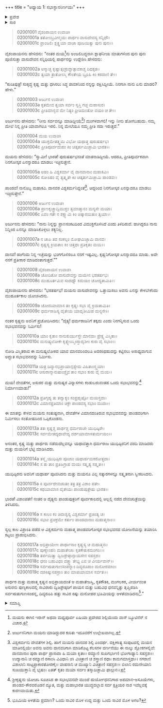 +++
title = "ಅಧ್ಯಾಯ 1: ಸಭಾಸ್ಥಾನನಿರ್ಣಯಃ"
+++

<details><summary>ಪ್ರವೇಶ</summary>


।।   ಓಂ ಓಂ ನಮೋ ನಾರಾಯಣಾಯ।।   ಶ್ರೀ ವೇದವ್ಯಾಸಾಯ ನಮಃ ।।

ಶ್ರೀ ಕೃಷ್ಣದ್ವೈಪಾಯನ ವೇದವ್ಯಾಸ ವಿರಚಿತ  

**ಶ್ರೀ ಮಹಾಭಾರತ**

**ಸಭಾ ಪರ್ವ**

**ಸಭಾಕ್ರಿಯಾ ಪರ್ವ**

**ಅಧ್ಯಾಯ 1**

</details>


<details><summary>ಸಾರ</summary>

ಜೀವವುಳಿಸಿದ್ದಕ್ಕೆ ಏನುಮಾಡಬೇಕೆಂದು ಮಯನು ಕೇಳಲು, ಕೃಷ್ಣನು ಪಾಂಡವರಿಗೆ ಒಂದು ಅದ್ಭುತ ಸಭೆಯನ್ನು ನಿರ್ಮಿಸಲು ಹೇಳುವುದು (1-12). ಸಭೆಗೆ ಭೂಮಿಯನ್ನು ಅಳತೆಮಾಡಿದುದು (13-19).

</details>


> 02001001 ವೈಶಂಪಾಯನ ಉವಾಚ।  
02001001a ತತೋಽಬ್ರವೀನ್ಮಯಃ ಪಾರ್ಥಂ ವಾಸುದೇವಸ್ಯ ಸನ್ನಿಧೌ।  
02001001c ಪ್ರಾಂಜಲಿಃ ಶ್ಲಕ್ಷ್ಣಯಾ ವಾಚಾ ಪೂಜಯಿತ್ವಾ ಪುನಃ ಪುನಃ।।

ವೈಶಂಪಾಯನನು ಹೇಳಿದನು: “ನಂತರ ಮಯ[^1]ನು ಅಂಜಲಿಬದ್ಧನಾಗಿ ಶ್ಲಾಘನೀಯ ಮಾತುಗಳಿಂದ ಪುನಃ ಪುನಃ ಪೂಜಿಸುತ್ತಾ ವಾಸುದೇವನ ಸನ್ನಿಧಿಯಲ್ಲಿ ಪಾರ್ಥನನ್ನು ಉದ್ದೇಶಿಸಿ ಹೇಳಿದನು:

> 02001002a ಅಸ್ಮಾಚ್ಚ ಕೃಷ್ಣಾತ್ಸಂಕ್ರುದ್ಧಾತ್ಪಾವಕಾಶ್ಚ ದಿಧಕ್ಷತಃ।  
02001002c ತ್ವಯಾ ತ್ರಾತೋಽಸ್ಮಿ ಕೌಂತೇಯ ಬ್ರೂಹಿ ಕಿಂ ಕರವಾಣಿ ತೇ।।

“ಕುಂತಿಪುತ್ರ! ಸಂಕೃದ್ಧ ಕೃಷ್ಣ ಮತ್ತು ಧಗಿಸಲು ಸಿದ್ಧ ಪಾವಕನಿಂದ ನನ್ನನ್ನು ರಕ್ಷಿಸಿದ್ದೀಯೆ. ನಿನಗಾಗಿ ನಾನು ಏನು ಮಾಡಲಿ? ಹೇಳು.”

> 02001003 ಅರ್ಜುನ ಉವಾಚ।  
02001003a ಕೃತಮೇವ ತ್ವಯಾ ಸರ್ವಂ ಸ್ವಸ್ತಿ ಗಚ್ಛ ಮಹಾಸುರ।  
02001003c ಪ್ರೀತಿಮಾನ್ಭವ ಮೇ ನಿತ್ಯಂ ಪ್ರೀತಿಮಂತೋ ವಯಂ ಚ ತೇ।।

ಅರ್ಜುನನು ಹೇಳಿದನು: “ನೀನು ಸರ್ವವನ್ನೂ ಮಾಡಿದ್ದೀಯೆ[^2]! ಮಂಗಳವಾಗಲಿ! ಇನ್ನು ನೀನು ಹೋಗಬಹುದು. ನಮ್ಮ ಮೇಲೆ ನಿನ್ನ ಪ್ರೀತಿ ಯಾವಾಗಲೂ ಇರಲಿ. ನಿನ್ನ ಮೇಲೆಯೂ ನಮ್ಮ ಪ್ರೀತಿ ಸದಾ ಇರುತ್ತದೆ.”

> 02001004 ಮಯ ಉವಾಚ।  
02001004a ಯುಕ್ತಮೇತತ್ತ್ವಯಿ ವಿಭೋ ಯಥಾತ್ಥ ಪುರುಷರ್ಷಭ।  
02001004c ಪ್ರೀತಿಪೂರ್ವಮಹಂ ಕಿಂ ಚಿತ್ಕರ್ತುಮಿಚ್ಛಾಮಿ ಭಾರತ।।

ಮಯನು ಹೇಳಿದನು: “ಸ್ವಾಮೀ! ಭಾರತ! ಪುರುಷರ್ಷಭನಂತೆ ಮಾತನಾಡಿದ್ದೀಯೆ. ಆದರೂ, ಪ್ರೀತಿಪೂರ್ವಕವಾಗಿ ನಿನಗೋಸ್ಕರ ಏನನ್ನಾದರೂ ಮಾಡಲು ಇಚ್ಛಿಸುತ್ತೇನೆ.

> 02001005a ಅಹಂ ಹಿ ವಿಶ್ವಕರ್ಮಾ ವೈ ದಾನವಾನಾಂ ಮಹಾಕವಿಃ।  
02001005c ಸೋಽಹಂ ವೈ ತ್ವತ್ಕೃತೇ ಕಿಂ ಚಿತ್ಕರ್ತುಮಿಚ್ಛಾಮಿ ಪಾಂಡವ।।

ಪಾಂಡವ! ನಾನೊಬ್ಬ ಮಹಾಕವಿ. ದಾನವರ ವಿಶ್ವಕರ್ಮನಿದ್ದಂತೆ[^3]. ಆದ್ದರಿಂದ ನಿನಗೋಸ್ಕರ ಏನನ್ನಾದರೂ ಮಾಡಲು ಇಚ್ಛಿಸುತ್ತೇನೆ.”

> 02001006 ಅರ್ಜುನ ಉವಾಚ।  
02001006a ಪ್ರಾಣಕೃಚ್ಛ್ರಾದ್ವಿಮುಕ್ತಂ ತ್ವಮಾತ್ಮಾನಂ ಮನ್ಯಸೇ ಮಯಾ।  
02001006c ಏವಂ ಗತೇ ನ ಶಕ್ಷ್ಯಾಮಿ ಕಿಂ ಚಿತ್ಕಾರಯಿತುಂ ತ್ವಯಾ।।

ಅರ್ಜುನನು ಹೇಳಿದನು: “ನಾನು ನಿನ್ನನ್ನು ಪ್ರಾಣಸಂಕಟದಿಂದ ವಿಮುಕ್ತಗೊಳಿಸಿದೆ ಎಂದು ತಿಳಿದಿರುವೆ. ಹಾಗಿದ್ದರೂ ನಾನು ನಿನ್ನಿಂದ ಏನನ್ನೂ ಮಾಡಿಸಿಕೊಳ್ಳಲು ಶಕ್ಯನಿಲ್ಲ.

> 02001007a ನ ಚಾಪಿ ತವ ಸಂಕಲ್ಪಂ ಮೋಘಮಿಚ್ಛಾಮಿ ದಾನವ।  
02001007c ಕೃಷ್ಣಸ್ಯ ಕ್ರಿಯತಾಂ ಕಿಂ ಚಿತ್ತಥಾ ಪ್ರತಿಕೃತಂ ಮಯಿ।।

ದಾನವ! ಹಾಗೆಂದು ನಿನ್ನ ಇಚ್ಛೆಯನ್ನು ಭಂಗಗೊಳಿಸಲೂ ನನಗೆ ಇಷ್ಟವಿಲ್ಲ. ಕೃಷ್ಣನಿಗೋಸ್ಕರ ಏನನ್ನಾದರೂ ಮಾಡು. ಅದೇ ನನಗೆ ಪ್ರತೀಕಾರ ಮಾಡಿದಂತಾಗುತ್ತದೆ.””

> 02001008 ವೈಶಂಪಾಯನ ಉವಾಚ।  
02001008a ಚೋದಿತೋ ವಾಸುದೇವಸ್ತು ಮಯೇನ ಭರತರ್ಷಭ।  
02001008c ಮುಹೂರ್ತಮಿವ ಸಂದಧ್ಯೌ ಕಿಮಯಂ ಚೋದ್ಯತಾಮಿತಿ।।

ವೈಶಂಪಾಯನನು ಹೇಳಿದನು: “ಭರತರ್ಷಭ!  ಮಯನು ವಾಸುದೇವನನ್ನು ಒತ್ತಾಯಿಸಲು ಅವನು ಏನನ್ನು ಕೇಳಬೇಕೆಂದು ಮುಹೂರ್ತಕಾಲ ಯೋಚಿಸಿದನು.

> 02001009a ಚೋದಯಾಮಾಸ ತಂ ಕೃಷ್ಣಃ ಸಭಾ ವೈ ಕ್ರಿಯತಾಮಿತಿ।  
02001009c ಧರ್ಮರಾಜಸ್ಯ ದೈತೇಯ ಯಾದೃಶೀಮಿಹ ಮನ್ಯಸೇ।।

ನಂತರ ಕೃಷ್ಣನು ಅವನಿಗೆ ಪ್ರಚೋದಿಸಿದನು: “ದೈತ್ಯ! ಧರ್ಮರಾಜನಿಗೆ ತಕ್ಕದು ಎಂದು ನಿನಗನ್ನಿಸುವ ಒಂದು ಸಭಾಭವನವನ್ನು ನಿರ್ಮಿಸು!

> 02001010a ಯಾಂ ಕೃತಾಂ ನಾನುಕುರ್ಯುಸ್ತೇ ಮಾನವಾಃ ಪ್ರೇಕ್ಷ್ಯ ವಿಸ್ಮಿತಾಃ।  
02001010c ಮನುಷ್ಯಲೋಕೇ ಕೃತ್ಸ್ನೇಽಸ್ಮಿಂಸ್ತಾದೃಶೀಂ ಕುರು ವೈ ಸಭಾಂ।।

ನೋಡಿ ವಿಸ್ಮಿತರಾದ ಈ ಮನುಷ್ಯಲೋಕದ ಯಾವ ಮಾನವರಿಂದಲೂ ಅದರಂಥಹುದನ್ನು ಕಟ್ಟಿಸಲು ಅಸಾಧ್ಯವಾಗುವ ಅದ್ಭುತ ಸಭಾಭವನವನ್ನು ನಿರ್ಮಿಸು.

> 02001011a ಯತ್ರ ದಿವ್ಯಾನಭಿಪ್ರಾಯಾನ್ಪಶ್ಯೇಮ ವಿಹಿತಾಂಸ್ತ್ವಯಾ।  
02001011c ಆಸುರಾನ್ಮಾನುಷಾಂಶ್ಚೈವ ತಾಂ ಸಭಾಂ ಕುರು ವೈ ಮಯ।।

ಮಯ! ದೇವತೆಗಳ, ಅಸುರರ ಮತ್ತು ಮನುಷ್ಯರ ವಿನ್ಯಾಸಗಳು ಕಂಡುಬರುವಂತಹ ಒಂದು ಸಭಾಭವನನ್ನು[^4] ನಿರ್ಮಾಣಮಾಡು!”

> 02001012a ಪ್ರತಿಗೃಹ್ಯ ತು ತದ್ವಾಕ್ಯಂ ಸಂಪ್ರಹೃಷ್ಟೋ ಮಯಸ್ತದಾ।  
02001012c ವಿಮಾನಪ್ರತಿಮಾಂ ಚಕ್ರೇ ಪಾಂಡವಸ್ಯ ಸಭಾಂ ಮುದಾ।।

ಈ ಮಾತನ್ನು ಕೇಳಿದ ಮಯನು ಸಂತುಷ್ಟನಾಗಿ, ದೇವತೆಗಳ ವಿಮಾನದಂತಿರುವ ಸಭಾಭವನವನ್ನು ಪಾಂಡವರಿಗಾಗಿ ನಿರ್ಮಿಸಲು ಸಂತೋಷದಿಂದ ಒಪ್ಪಿಕೊಂಡನು.

> 02001013a ತತಃ ಕೃಷ್ಣಶ್ಚ ಪಾರ್ಥಶ್ಚ ಧರ್ಮರಾಜೇ ಯುಧಿಷ್ಠಿರೇ।  
02001013c ಸರ್ವಮೇತದ್ಯಥಾವೇದ್ಯ ದರ್ಶಯಾಮಾಸತುರ್ಮಯಂ।।

ಅನಂತರ, ಕೃಷ್ಣ ಮತ್ತು ಪಾರ್ಥರು ನಡೆದುದೆಲ್ಲವನ್ನೂ ಯಥಾವತ್ತಾಗಿ ಧರ್ಮರಾಜ ಯುಧಿಷ್ಠಿರನಿಗೆ ವರದಿ ಮಾಡಿದರು ಮತ್ತು ಮಯನಿಗೆ ಭೆಟ್ಟಿ ಮಾಡಿಸಿದರು.

> 02001014a ತಸ್ಮೈ ಯುಧಿಷ್ಠಿರಃ ಪೂಜಾಂ ಯಥಾರ್ಹಮಕರೋತ್ತದಾ।  
02001014c ಸ ತು ತಾಂ ಪ್ರತಿಜಗ್ರಾಹ ಮಯಃ ಸತ್ಕೃತ್ಯ ಸತ್ಕೃತಃ।।

ಯುಧಿಷ್ಠಿರನು ಅವನಿಗೆ ಯಥಾರ್ಹ ಪೂಜಿಸಿದನು ಮತ್ತು ಮಯನೂ ಎಲ್ಲ ಸತ್ಕಾರಗಳನ್ನೂ ಸತ್ಕೃತನಾಗಿ ಸ್ವೀಕರಿಸಿದನು.

> 02001015a ಸ ಪೂರ್ವದೇವಚರಿತಂ ತತ್ರ ತತ್ರ ವಿಶಾಂ ಪತೇ।  
02001015c ಕಥಯಾಮಾಸ ದೈತೇಯಃ ಪಾಂಡುಪುತ್ರೇಷು ಭಾರತ।।

ಭಾರತ! ವಿಶಾಂಪತೇ! ನಂತರ ಆ ದೈತ್ಯನು ಪಾಂಡುಪುತ್ರರಿಗೆ ಪೂರ್ವಕಾಲದಲ್ಲಿ ಅಲ್ಲಲ್ಲಿ ನಡೆದ ದೇವಚರಿತ್ರೆಯನ್ನು ತಿಳಿಸಿದನು.

> 02001016a ಸ ಕಾಲಂ ಕಂ ಚಿದಾಶ್ವಸ್ಯ ವಿಶ್ವಕರ್ಮಾ ಪ್ರಚಿಂತ್ಯ ಚ।  
02001016c ಸಭಾಂ ಪ್ರಚಕ್ರಮೇ ಕರ್ತುಂ ಪಾಂಡವಾನಾಂ ಮಹಾತ್ಮನಾಂ।।

ಸ್ವಲ್ಪ ಕಾಲ ವಿಶ್ರಾಂತಿ ಪಡೆದ ಆ ವಿಶ್ವಕರ್ಮನು ಮಹಾತ್ಮ ಪಾಂಡವರಿಗೋಸ್ಕರ ಸಭಾಭವನದ ಯೋಜನೆಯನ್ನು ತಯಾರಿಸಿ ಕಟ್ಟಲು ಪ್ರಾರಂಭಿಸಿದನು.

> 02001017a ಅಭಿಪ್ರಾಯೇಣ ಪಾರ್ಥಾನಾಂ ಕೃಷ್ಣಸ್ಯ ಚ ಮಹಾತ್ಮನಃ।  
02001017c ಪುಣ್ಯೇಽಹನಿ ಮಹಾತೇಜಾಃ ಕೃತಕೌತುಕಮಂಗಲಃ।।  
02001018a ತರ್ಪಯಿತ್ವಾ ದ್ವಿಜಶ್ರೇಷ್ಠಾನ್ಪಾಯಸೇನ ಸಹಸ್ರಶಃ।  
02001018c ಧನಂ ಬಹುವಿಧಂ ದತ್ತ್ವಾ ತೇಭ್ಯ ಏವ ಚ ವೀರ್ಯವಾನ್।।  
02001019a ಸರ್ವ‌ಋತುಗುಣಸಂಪನ್ನಾಂ ದಿವ್ಯರೂಪಾಂ ಮನೋರಮಾಂ।  
02001019c ದಶಕಿಷ್ಕುಸಹಸ್ರಾಂ ತಾಂ ಮಾಪಯಾಮಾಸ ಸರ್ವತಃ।।

ಪಾರ್ಥರ ಮತ್ತು ಮಹಾತ್ಮ ಕೃಷ್ಣನ ಅಭಿಪ್ರಾಯದಂತೆ ಆ ಮಹಾತೇಜಸ್ವಿ, ಕೃತಕೌತಕಿ, ಮಂಗಲಕರ, ವೀರ್ಯವಂತ ಅಸುರನು ಪುಣ್ಯಕಾಲದಲ್ಲಿ ಸಾವಿರಾರು ದ್ವಿಜಶ್ರೇಷ್ಠರಿಗೆ ಪಾಯಸ ಮತ್ತು ಬಹುವಿಧ ಧನವನ್ನಿತ್ತು ತೃಪ್ತಿಪಡಿಸಿ ಸರ್ವ‌ಋತುಗುಣಸಂಪನ್ನ, ದಿವ್ಯರೂಪಿ ಹತ್ತು ಸಾವಿರ ಕಿಷ್ಕು ಮನೋಹರ ಭೂಮಿಯನ್ನು ಅಳತೆಮಾಡಿದನು[^5].”



<details><summary>ಸಮಾಪ್ತಿ</summary>


ಇತಿ ಶ್ರೀ ಮಹಾಭಾರತೇ ಸಭಾಪರ್ವಣಿ ಸಭಾಕ್ರಿಯಾಪರ್ವಣಿ ಸಭಾಸ್ಥಾನನಿರ್ಣಯೇ ಪಥಮೋಽಧ್ಯಾಯಃ।।  
ಇದು ಶ್ರೀ ಮಹಾಭಾರತದ ಸಭಾಪರ್ವದಲ್ಲಿ ಸಭಾಕ್ರಿಯಾಪರ್ವದಲ್ಲಿ ಸಭಾಸ್ಥಾನನಿರ್ಣಯವೆನ್ನುವ ಮೊದಲನೆಯ ಅಧ್ಯಾಯವು.



</details>

[^1]: ಮಯನು ಈಗಿನ ಇರಾನ್ ಅಥವಾ ಮಧ್ಯಪೂರ್ವ ಏಷಿಯಾ ಪ್ರದೇಶದ ಶಿಲ್ಪಿಯೆಂದು ವಾನ್ ಬ್ಯೂಟಿನೆನ್ ನ ವಿಚಾರ.

[^2]: ಅರ್ಜುನನಿಗಾಗಿ ಮಯನು ಮಾಡಿದ್ದುದರ ಕುರಿತು ಇದೂವರೆಗೆ ಉಲ್ಲೇಖವಾಗಿಲ್ಲ.

[^3]: ವಿಶ್ವಕರ್ಮನು ದೇವತೆಗಳ ಶಿಲ್ಪಿ. ಹಾಗೆ ಮಯನು ದಾನವರ ಶಿಲ್ಪಿ ಎಂದರ್ಥ. ದಕ್ಷಿಣಾತ್ಯ ಸಂಪುಟದಲ್ಲಿ ಮಯನ ಮಾತಿನಲ್ಲಿಯೇ ಅವನು ಅವನು ದಾನವರಿಗಾಗಿ ಮಾಡಿಕೊಟ್ಟ ಕೆಲಸಗಳ ವರ್ಣನೆಯು ಈ ನಾಲ್ಕು ಶ್ಲೋಕಗಳಲ್ಲಿವೆ: ದಾನವಾನಾಂ ಪುರಾ ಪಾರ್ಥ ಪ್ರಾಸಾದಾ ಹಿ ಮಯಾ ಕೃತಾಃ। ರಮ್ಯಾಣಿ ಸುಖಗರ್ಭಾಣಿ ಭೋಗಾಢ್ಯಾನಿ ಸಹಸ್ರಶಃ।। ಉದ್ಯಾನಾನಿ ಚ ರಮ್ಯಾಣಿ ರಸಾಂಸಿ ವಿವಿಧಾನಿ ಚ। ವಿಚಿತ್ರಾಣಿ ಚ ಶಸ್ತ್ರಾಣಿ ರಥಾಃ ಕಾಮಗಮಾಸ್ತಥಾ।। ನಗರಾಣಿ ವಿಶಾಲಾನಿ ಸಾಟ್ಟಪ್ರಾಕಾರತೋರಣೈಃ। ವಾಹನಾನಿ ಚ ಮುಖ್ಯಾನಿ ವಿಚಿತ್ರಾಣಿ ಸಹಸ್ರಶಃ।। ಬಿಲಾನಿ ರಮಣೀಯಾನಿ ಸುಖಯುಕ್ತಾನಿ ವೈ ಭೃಷಂ। ಏತತ್ ಕೃತಂ ಮಯಾ ಸರ್ವಂ ತಸ್ಮಾದಿಚ್ಛಾಮಿ ಫಾಲ್ಗುನ।।

[^4]: ಶ್ರೀಕೃಷ್ಣನು ಯೋಚಿಸಿ ಸೂಚಿಸಿದ ಈ ಸಭಾಭವನವೇ ಮುಂದೆ ದುರ್ಯೋಧನನಿಗಾದ ಅಪಮಾನ-ಅಸೂಯೆಗಳು, ಪಾಂಡವ-ಕೌರವರೊಡನೆ ದ್ಯೂತ, ಮತ್ತು ಮಹಾಭಾರತ ಯುದ್ಧದಲ್ಲಾದ ಸರ್ವ ಕ್ಷತ್ರಿಯರ ನಾಶ ಇವೆಲ್ಲವಕ್ಕೆ ಕಾರಣವಾಯಿತು.

[^5]: ಭೂಮಿಯ ಅಳತೆಯ ಪ್ರಮಾಣ? ಒಂದು ಸಾವಿರ ಮೊಳ ಉದ್ದ ಮತ್ತು ಒಂದು ಸಾವಿರ ಮೊಳ ಅಗಲ?